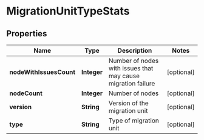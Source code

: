 # MigrationUnitTypeStats

## Properties
Name | Type | Description | Notes
------------ | ------------- | ------------- | -------------
**nodeWithIssuesCount** | **Integer** | Number of nodes with issues that may cause migration failure |  [optional]
**nodeCount** | **Integer** | Number of nodes |  [optional]
**version** | **String** | Version of the migration unit |  [optional]
**type** | **String** | Type of migration unit |  [optional]
